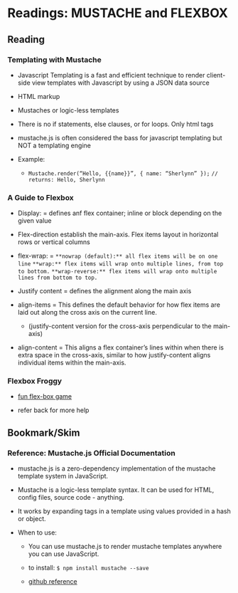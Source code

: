 # Readings: MUSTACHE and FLEXBOX

## Reading

### Templating with Mustache

+ Javascript Templating is a fast and efficient technique to render client-side view templates with Javascript by using a JSON data source
+ HTML markup

+ Mustaches or logic-less templates
+ There is no if statements, else clauses, or for loops. Only html tags 
+ mustache.js is often considered the bass for javascript templating but NOT a templating engine
+ Example:
    + ` Mustache.render(“Hello, {{name}}”, { name: “Sherlynn” }); `
    ` // returns: Hello, Sherlynn `


### A Guide to Flexbox

+ Display: = defines anf flex container; inline or block depending on the given value
+ Flex-direction establish the main-axis. Flex items layout in horizontal rows or vertical columns 
+ flex-wrap: =  `**nowrap (default):** all flex items will be on one line`
                `**wrap:** flex items will wrap onto multiple lines, from top to bottom.`
                `**wrap-reverse:** flex items will wrap onto multiple lines from bottom to top.`

+ Justify content = defines the alignment along the main axis

+ align-items = This defines the default behavior for how flex items are laid out along the cross axis on the current line.
    + (justify-content version for the cross-axis perpendicular to the main-axis)

+ align-content = This aligns a flex container’s lines within when there is extra space in the cross-axis, similar to how justify-content aligns individual items within the main-axis.

### Flexbox Froggy

+ [fun flex-box game](https://flexboxfroggy.com/)

+ refer back for more help


## Bookmark/Skim

### Reference: Mustache.js Official Documentation

+ mustache.js is a zero-dependency implementation of the mustache template system in JavaScript.

+ Mustache is a logic-less template syntax. It can be used for HTML, config files, source code - anything. 

+ It works by expanding tags in a template using values provided in a hash or object.

+ When to use:
    + You can use mustache.js to render mustache templates anywhere you can use JavaScript.
    + to install: `$ npm install mustache --save`

    + [github reference](https://github.com/janl/mustache.js)
